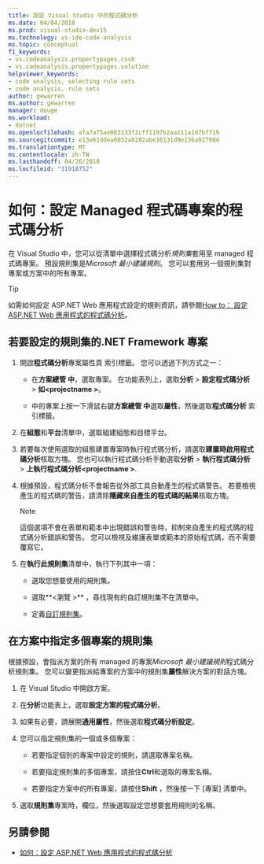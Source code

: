 ```yaml
---
title: 設定 Visual Studio 中的程式碼分析
ms.date: 04/04/2018
ms.prod: visual-studio-dev15
ms.technology: vs-ide-code-analysis
ms.topic: conceptual
f1_keywords:
- vs.codeanalysis.propertypages.csvb
- vs.codeanalysis.propertypages.solution
helpviewer_keywords:
- code analysis, selecting rule sets
- code analysis, rule sets
author: gewarren
ms.author: gewarren
manager: douge
ms.workload:
- dotnet
ms.openlocfilehash: afa7a75ae083133f2cff1197b2aa111a1d7bf719
ms.sourcegitcommit: e13e61ddea6032a8282abe16131d9e136a927984
ms.translationtype: MT
ms.contentlocale: zh-TW
ms.lasthandoff: 04/26/2018
ms.locfileid: "31918752"
---
```

# <a name="how-to-configure-code-analysis-for-a-managed-code-project"></a>如何：設定 Managed 程式碼專案的程式碼分析

在 Visual Studio 中，您可以從清單中選擇程式碼分析*規則集*套用至 managed 程式碼專案。 預設規則集是*Microsoft 最小建議規則*。 您可以套用另一個規則集對專案或方案中的所有專案。

> [!TIP]
> 如需如何設定 ASP.NET Web 應用程式設定的規則資訊，請參閱[How to： 設定 ASP.NET Web 應用程式的程式碼分析](../code-quality/how-to-configure-code-analysis-for-an-aspnet-web-application.md)。

## <a name="to-configure-a-rule-set-for-a-net-framework-project"></a>若要設定的規則集的.NET Framework 專案

1. 開啟**程式碼分析**專案屬性頁 索引標籤。 您可以透過下列方式之一：

   - 在**方案總管 中**，選取專案。 在功能表列上，選取**分析** > **設定程式碼分析** > **如\<projectname >**。

   - 中的專案上按一下滑鼠右鍵**方案總管 中**選取**屬性**，然後選取**程式碼分析** 索引標籤。

1. 在**組態**和**平台**清單中，選取組建組態和目標平台。

1. 若要每次使用選取的組態建置專案時執行程式碼分析，請選取**建置時啟用程式碼分析**核取方塊。 您也可以執行程式碼分析手動選取**分析** > **執行程式碼分析** > **上執行程式碼分析\<projectname >**.

1. 根據預設，程式碼分析不會報告從外部工具自動產生的程式碼警告。 若要檢視產生的程式碼的警告，請清除**隱藏來自產生的程式碼的結果**核取方塊。

    > [!NOTE]
    > 這個選項不會在表單和範本中出現錯誤和警告時，抑制來自產生的程式碼的程式碼分析錯誤和警告。 您可以檢視及維護表單或範本的原始程式碼，而不需要覆寫它。

1. 在**執行此規則集**清單中，執行下列其中一項：

    - 選取您想要使用的規則集。

    - 選取**\<瀏覽 >** ，尋找現有的自訂規則集不在清單中。

    - 定義[自訂規則集](../code-quality/how-to-create-a-custom-rule-set.md)。

## <a name="specify-rule-sets-for-multiple-projects-in-a-solution"></a>在方案中指定多個專案的規則集

根據預設，會指派方案的所有 managed 的專案*Microsoft 最小建議規則*程式碼分析規則集。 您可以變更指派給專案的方案中的規則集**屬性**解決方案的對話方塊。

1. 在 Visual Studio 中開啟方案。

2. 在**分析**功能表上，選取**設定方案的程式碼分析**。

3. 如果有必要，請展開**通用屬性**，然後選取**程式碼分析設定**。

4. 您可以指定規則集的一個或多個專案：

    - 若要指定個別的專案中設定的規則，請選取專案名稱。

    - 若要指定規則集的多個專案，請按住**Ctrl**和選取的專案名稱。

    - 若要指定方案中的所有專案，請按住**Shift** ，然後按一下 [專案] 清單中。

5. 選取**規則集**專案時，欄位，然後選取設定您想要套用規則的名稱。

## <a name="see-also"></a>另請參閱

- [如何：設定 ASP.NET Web 應用程式的程式碼分析](../code-quality/how-to-configure-code-analysis-for-an-aspnet-web-application.md)